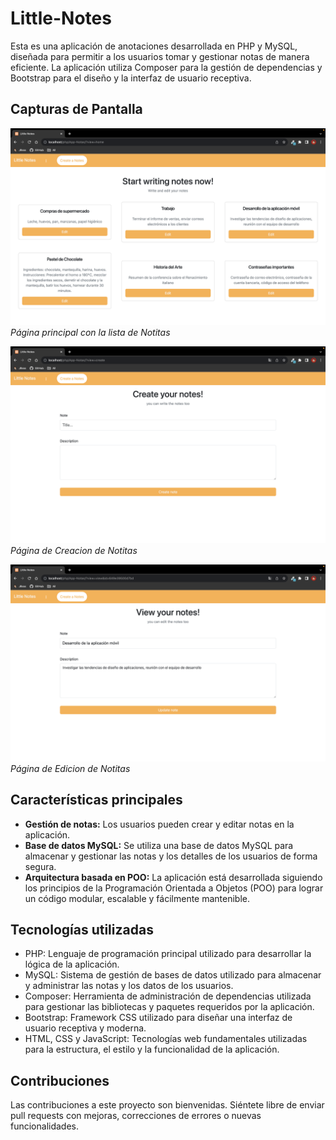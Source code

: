 # Little-Notes
Esta es una aplicación de anotaciones desarrollada en PHP y MySQL, diseñada para permitir a los usuarios tomar y gestionar notas de manera eficiente. La aplicación utiliza Composer para la gestión de dependencias y Bootstrap para el diseño y la interfaz de usuario receptiva.

## Capturas de Pantalla

![Captura de Pantalla 1](assets/screenshot.png)
*Página principal con la lista de Notitas*

![Captura de Pantalla 2](assets/screenshot2.png)
*Página de Creacion de Notitas*

![Captura de Pantalla 3](assets/screenshot3.png)
*Página de Edicion de Notitas*

## Características principales

- **Gestión de notas:** Los usuarios pueden crear y editar notas en la aplicación.
- **Base de datos MySQL:** Se utiliza una base de datos MySQL para almacenar y gestionar las notas y los detalles de los usuarios de forma segura.
- **Arquitectura basada en POO:** La aplicación está desarrollada siguiendo los principios de la Programación Orientada a Objetos (POO) para lograr un código modular, escalable y fácilmente mantenible.

## Tecnologías utilizadas

- PHP: Lenguaje de programación principal utilizado para desarrollar la lógica de la aplicación.
- MySQL: Sistema de gestión de bases de datos utilizado para almacenar y administrar las notas y los datos de los usuarios.
- Composer: Herramienta de administración de dependencias utilizada para gestionar las bibliotecas y paquetes requeridos por la aplicación.
- Bootstrap: Framework CSS utilizado para diseñar una interfaz de usuario receptiva y moderna.
- HTML, CSS y JavaScript: Tecnologías web fundamentales utilizadas para la estructura, el estilo y la funcionalidad de la aplicación.

## Contribuciones

Las contribuciones a este proyecto son bienvenidas. Siéntete libre de enviar pull requests con mejoras, correcciones de errores o nuevas funcionalidades.

